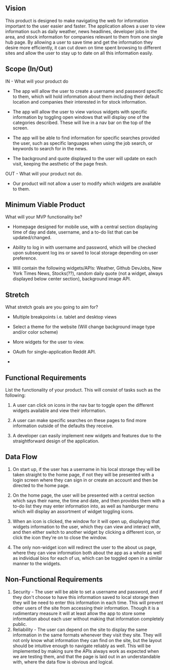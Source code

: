 ## Vision
This product is designed to make navigating the web for information important to the user easier and faster. The application allows a user to view information such as daily weather, news headlines, developer jobs in the area, and stock information for companies relevant to them from one single hub page. By allowing a user to save time and get the information they desire more efficiently, it can cut down on time spent browsing to different sites and allow the user to stay up to date on all this information easily.


## Scope (In/Out)

IN - What will your product do

  - The app will allow the user to create a username and password specific to them, which will hold information about them including their default location and companies their interested in for stock information.

  - The app will allow the user to view various widgets with specific information by toggling open windows that will display one of the categories described. These will live in a nav bar on the top of the screen.

  - The app will be able to find information for specific searches provided the user, such as specific languages when using the job search, or keywords to search for in the news. 

  - The background and quote displayed to the user will update on each visit, keeping the aesthetic of the page fresh.


OUT - What will your product not do.

  - Our product will not allow a user to modify which widgets are available to them. 

## Minimum Viable Product
What will your MVP functionality be?

  - Homepage designed for mobile use, with a central section displaying time of day and date, username, and a to-do list that can be updated/changed.

  - Ability to log in with username and password, which will be checked upon subsequent log ins or saved to local storage depending on user preference.

  - Will contain the following widgets/APIs: Weather, Github DevJobs, New York Times News, Stocks(??), random daily quote (not a widget, always displayed below center section), background image API.


## Stretch
What stretch goals are you going to aim for?

  - Multiple breakpoints i.e. tablet and desktop views

  - Select a theme for the website (Will change background image type and/or color scheme)

  - More widgets for the user to view.

  - OAuth for single-application Reddit API.

  - 



## Functional Requirements
List the functionality of your product. This will consist of tasks such as the following:

  1. A user can click on icons in the nav bar to toggle open the different widgets available and view their information.

  2. A user can make specific searches on these pages to find more information outside of the defaults they receive.

  3. A developer can easily implement new widgets and features due to the straightforward design of the application.


## Data Flow

  1. On start up, if the user has a username in his local storage they will be taken straight to the home page, if not they will be presented with a login screen where they can sign in or create an account and then be directed to the home page. 

  2. On the home page, the user will be presented with a central section which says their name, the time and date, and then provides them with a to-do list they may enter information into, as well as hamburger menu which will display an assortment of widget toggling icons.

  3. When an icon is clicked, the window for it will open up, displaying that widgets information to the user, which they can view and interact with, and then either switch to another widget by clicking a different icon, or click the icon they're on to close the window. 

  4. The only non-widget icon will redirect the user to the about us page, where they can view information both about the app as a whole as well as individual bios for each of us, which can be toggled open in a similar manner to the widgets.


## Non-Functional Requirements
  1. Security
    - The user will be able to set a username and password, and if they don't choose to have this information saved to local storage then they will be need to enter this information in each time. This will prevent other users of the site from accessing their information. Though it is a rudimentary measure it will at least allow the app to store some information about each user without making that information completely public.
  2. Reliability
    - The user can depend on the site to display the same information in the same formats whenever they visit they site. They will not only know what information they can find on the site, but the layout should be intuitive enough to navigate reliably as well. This will be implemented by making sure the APIs always work as expected when we are testing them, and that the page is laid out in an understandable with, where the data flow is obvious and logical.